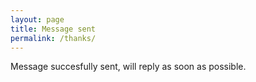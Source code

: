 ```yaml
---
layout: page
title: Message sent
permalink: /thanks/
---
```

Message succesfully sent, will reply as soon as possible.
